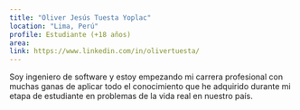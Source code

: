 ```yaml
---
title: "Oliver Jesús Tuesta Yoplac"
location: "Lima, Perú"
profile: Estudiante (+18 años)
area: 
link: https://www.linkedin.com/in/olivertuesta/
---
```


Soy ingeniero de software y estoy empezando mi carrera profesional con muchas ganas de aplicar todo el conocimiento que he adquirido durante mi etapa de estudiante en problemas de la vida real en nuestro país.